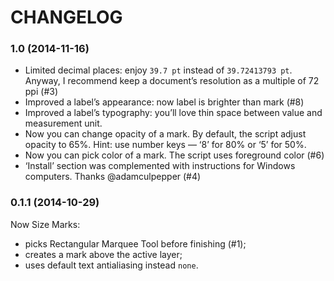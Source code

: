 # CHANGELOG

### 1.0 (2014-11-16)

* Limited decimal places: enjoy `39.7 pt` instead of `39.72413793 pt`. Anyway, I recommend keep a document’s resolution as a multiple of 72 ppi (#3)
* Improved a label’s appearance: now label is brighter than mark (#8)
* Improved a label’s typography: you’ll love thin space between value and measurement unit.
* Now you can change opacity of a mark. By default, the script adjust opacity to 65%. Hint: use number keys — ‘8’ for 80% or ‘5’ for 50%.
* Now you can pick color of a mark. The script uses foreground color (#6)
* ‘Install’ section was complemented with instructions for Windows computers. Thanks @adamculpepper (#4)

### 0.1.1 (2014-10-29)

Now Size Marks:
* picks Rectangular Marquee Tool before finishing (#1);
* creates a mark above the active layer;
* uses default text antialiasing instead `none`.
